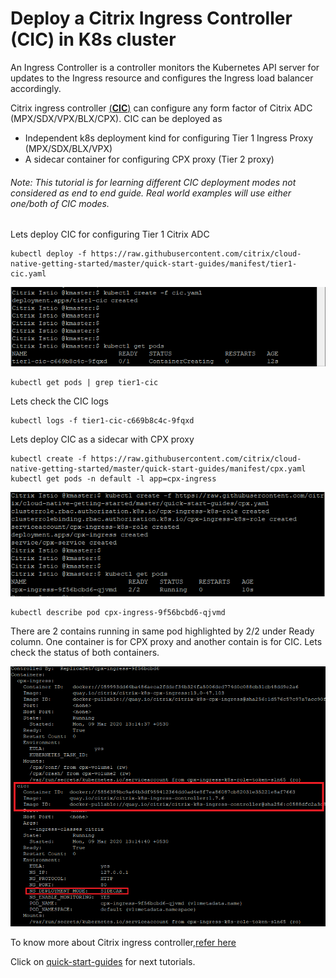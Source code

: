 # Deploy a Citrix Ingress Controller (CIC) in K8s cluster
An Ingress Controller is a controller monitors the Kubernetes API server for updates to the Ingress resource and configures the Ingress load balancer accordingly.

Citrix ingress controller <u>(**CIC**)</u> can configure any form factor of Citrix ADC (MPX/SDX/VPX/BLX/CPX).
CIC can be deployed as 
* Independent k8s deployment kind for configuring Tier 1 Ingress Proxy (MPX/SDX/BLX/VPX)
* A sidecar container for configuring CPX proxy (Tier 2 proxy)

###### Note: This tutorial is for learning different CIC deployment modes not considered as end to end guide. Real world examples will use either one/both of CIC modes. 
Lets deploy CIC for configuring Tier 1 Citrix ADC
```
kubectl deploy -f https://raw.githubusercontent.com/citrix/cloud-native-getting-started/master/quick-start-guides/manifest/tier1-cic.yaml
```
![tier1-cic](images/tier1-cic.png)

```
kubectl get pods | grep tier1-cic
```

Lets check the CIC logs
```
kubectl logs -f tier1-cic-c669b8c4c-9fqxd
```

Lets deploy CIC as a sidecar with CPX proxy
```
kubectl create -f https://raw.githubusercontent.com/citrix/cloud-native-getting-started/master/quick-start-guides/manifest/cpx.yaml
kubectl get pods -n default -l app=cpx-ingress
```
![tier2-cic](images/tier2-cic.png)

```
kubectl describe pod cpx-ingress-9f56bcbd6-qjvmd
```
There are 2 contains running in same pod highlighted by 2/2 under Ready column. One container is for CPX proxy and another contain is for CIC.
Lets check the status of both containers.

![tier2-cic-pod](images/tier2-cic-pod.png)

 To know more about Citrix ingress controller,[refer here](https://github.com/citrix/citrix-k8s-ingress-controller)

Click on [quick-start-guides](https://github.com/citrix/cloud-native-getting-started/tree/master/quick-start-guides) for next tutorials.